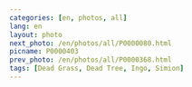 ```yaml
---
categories: [en, photos, all]
lang: en
layout: photo
next_photo: /en/photos/all/P0000080.html
picname: P0000403
prev_photo: /en/photos/all/P0000368.html
tags: [Dead Grass, Dead Tree, Ingo, Simion]
---
```

